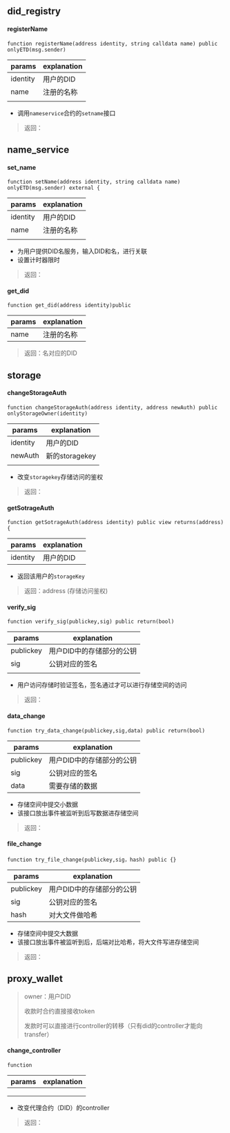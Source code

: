 ## did_registry

#### registerName

```
function registerName(address identity, string calldata name) public onlyETD(msg.sender) 
```

| params   | explanation |
| -------- | ----------- |
| identity | 用户的DID   |
| name     | 注册的名称  |
|          |             |

- 调用`nameservice`合约的`setname`接口

> 返回：

## name_service

#### set_name

```
function setName(address identity, string calldata name) onlyETD(msg.sender) external {
```

| params   | explanation |
| -------- | ----------- |
| identity | 用户的DID   |
| name     | 注册的名称  |
|          |             |

- 为用户提供DID名服务，输入DID和名，进行关联
- 设置计时器限时

> 返回：

#### get_did

```
function get_did(address identity)public
```

| params | explanation |
| ------ | ----------- |
| name   | 注册的名称  |

> 返回：名对应的DID

## storage

#### changeStorageAuth

```
function changeStorageAuth(address identity, address newAuth) public onlyStorageOwner(identity)
```

| params   | explanation    |
| -------- | -------------- |
| identity | 用户的DID      |
| newAuth  | 新的storagekey |
|          |                |

- 改变`storagekey`存储访问的鉴权

> 返回：

#### getSotrageAuth

```
function getSotrageAuth(address identity) public view returns(address){
```

| params   | explanation |
| -------- | ----------- |
| identity | 用户的DID   |

- 返回该用户的`storageKey`

> 返回：address (存储访问鉴权)
#### verify_sig

```
function verify_sig(publickey,sig) public return(bool)
```

| params    | explanation               |
| --------- | ------------------------- |
| publickey | 用户DID中的存储部分的公钥 |
| sig       | 公钥对应的签名            |
|           |                           |

- 用户访问存储时验证签名，签名通过才可以进行存储空间的访问

> 返回：

#### data_change

```
function try_data_change(publickey,sig,data) public return(bool)
```

| params    | explanation               |
| --------- | ------------------------- |
| publickey | 用户DID中的存储部分的公钥 |
| sig       | 公钥对应的签名            |
| data      | 需要存储的数据            |

- 存储空间中提交小数据
- 该接口放出事件被监听到后写数据进存储空间

> 返回：

#### file_change

```
function try_file_change(publickey,sig，hash) public {}
```

| params    | explanation               |
| --------- | ------------------------- |
| publickey | 用户DID中的存储部分的公钥 |
| sig       | 公钥对应的签名            |
| hash      | 对大文件做哈希            |

- 存储空间中提交大数据
- 该接口放出事件被监听到后，后端对比哈希，将大文件写进存储空间

> 返回：

## proxy_wallet

> owner：用户DID
>
> 收款时合约直接接收token
>
> 发款时可以直接进行controller的转移（只有did的controller才能向transfer）

#### change_controller

```
function 
```

| params | explanation |
| ------ | ----------- |
|        |             |
|        |             |
|        |             |

- 改变代理合约（DID）的controller

> 返回：